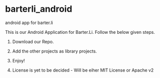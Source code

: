 barterli_android
================

android app for barter.li

This is our Android Application for Barter.Li. Follow the below given steps.

1. Download our Repo.

2. Add the other projects as library projects.

3. Enjoy!

4. License is yet to be decided - Will be eiher MIT License or Apache v2
